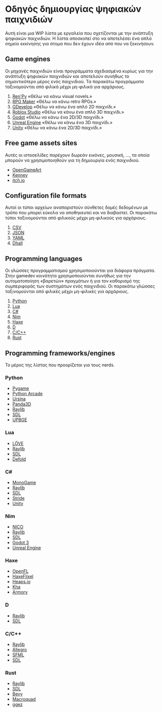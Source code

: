 # Οδηγός δημιουργίας ψηφιακών παιχνιδιών

Αυτή είναι μια WIP λίστα με εργαλεία
που σχετίζονται με την ανάπτυξη ψηφιακών παιχνιδιών.
Η λίστα αποσκοπεί στο να αποτελέσει ένα απλό σημείο εκκίνησης
για άτομα που δεν έχουν ιδέα από που να ξεκινήσουν.

## Game engines

Οι μηχανές παιχνιδιών είναι προγράμματα
σχεδιασμένα κυρίως για την ανάπτυξη ψηφιακών παιχνιδιών
και αποτελούν συνήθως το σημαντικότερο μέρος ενός παιχνιδιού.
Τα παρακάτω προγράμματα ταξινομούνται
από φιλικά μέχρι μη-φιλικά για αρχάριους.

1. [Ren'Py](https://www.renpy.org) «Θέλω να κάνω visual novels.»
2. [RPG Maker](https://www.rpgmakerweb.com) «Θέλω να κάνω retro RPGs.»
3. [GDevelop](https://gdevelop.io) «Θέλω να κάνω ένα απλό 2D παιχνίδι.»
4. [Roblox Studio](https://www.roblox.com/create) «Θέλω να κάνω ένα απλό 3D παιχνίδι.»
5. [Godot](https://godotengine.org) «Θέλω να κάνω ένα 2D/3D παιχνίδι.»
6. [Unreal Engine](https://www.unrealengine.com) «Θέλω να κάνω ένα 3D παιχνίδι.»
7. [Unity](https://unity.com) «Θέλω να κάνω ένα 2D/3D παιχνίδι.»

## Free game assets sites

Αυτές οι ιστοσελίδες παρέχουν
δωρεάν εικόνες, μουσική, ...,
τα οποία μπορούν να χρησιμοποιηθούν
για τη δημιουργία ενός παιχνιδιού.

* [OpenGameArt](https://opengameart.org)
* [Kenney](https://www.kenney.nl)
* [itch.io](https://itch.io)

## Configuration file formats

Αυτοί οι τύποι αρχείων αναπαριστούν
σύνθετες δομές δεδομένων
με τρόπο που μπορεί εύκολα να αποθηκευτεί και να διαβαστεί.
Οι παρακάτω τύποι ταξινομούνται
από φιλικούς μέχρι μη-φιλικούς για αρχάριους.

1. [CSV](https://en.wikipedia.org/wiki/Comma-separated_values)
2. [JSON](https://en.wikipedia.org/wiki/JSON)
3. [YAML](https://en.wikipedia.org/wiki/YAML)
4. [Dhall](https://dhall-lang.org)

## Programming languages

Οι γλώσσες προγραμματισμού χρησιμοποιούνται
για διάφορα πράγματα.
Στην gamedev κοινότητα χρησιμοποιούνται
συνήθως για την αυτοματοποίηση «βαρετών» πραγμάτων
ή για τον καθορισμό της συμπεριφοράς των συστημάτων ενός παιχνιδιού.
Οι παρακάτω γλώσσες ταξινομούνται
από φιλικές μέχρι μη-φιλικές για αρχάριους.

1. [Python](https://www.python.org)
2. [Lua](https://www.lua.org)
3. [C#](https://visualstudio.microsoft.com)
4. [Nim](https://nim-lang.org)
5. [Haxe](https://haxe.org)
6. [D](https://dlang.org)
7. [C/C++](https://cplusplus.com)
8. [Rust](https://www.rust-lang.org)

## Programming frameworks/engines

Το μέρος της λίστας που προορίζεται για τους nerds.

### Python

* [Pygame](https://www.pygame.org/news)
* [Python Arcade](https://api.arcade.academy/en/latest)
* [Ursina](https://www.ursinaengine.org)
* [Panda3D](https://www.panda3d.org)
* [Raylib](https://github.com/raysan5/raylib/blob/master/BINDINGS.md)
* [SDL](https://github.com/py-sdl/py-sdl2)
* [UPBGE](https://upbge.org/#)

### Lua

* [LÖVE](https://love2d.org)
* [Raylib](https://github.com/raysan5/raylib/blob/master/BINDINGS.md)
* [SDL](https://github.com/Tangent128/luasdl2)
* [Defold](https://defold.com)

### C#

* [MonoGame](https://www.monogame.net)
* [Raylib](https://github.com/raysan5/raylib/blob/master/BINDINGS.md)
* [SDL](https://github.com/flibitijibibo/SDL2-CS)
* [Stride](https://www.stride3d.net)
* [Unity](https://unity.com)

### Nim

* [NICO](https://github.com/ftsf/nico)
* [Raylib](https://github.com/raysan5/raylib/blob/master/BINDINGS.md)
* [SDL](https://github.com/nim-lang/sdl2)
* [Godot 3](https://github.com/pragmagic/godot-nim)
* [Unreal Engine](https://github.com/jmgomez/NimForUE)

### Haxe

* [OpenFL](https://www.openfl.org)
* [HaxeFlixel](https://haxeflixel.com)
* [Heaps.io](https://heaps.io)
* [Kha](https://kha.tech)
* [Armory](https://armory3d.org)

### D

* [Raylib](https://github.com/raysan5/raylib/blob/master/BINDINGS.md)
* [SDL](https://github.com/DerelictOrg/DerelictSDL2)

### C/C++

* [Raylib](https://github.com/raysan5/raylib/blob/master/BINDINGS.md)
* [Allegro](https://liballeg.org)
* [SFML](https://www.sfml-dev.org)
* [SDL](https://www.libsdl.org)

### Rust

* [Raylib](https://github.com/raysan5/raylib/blob/master/BINDINGS.md)
* [SDL](https://github.com/Rust-SDL2/rust-sdl2)
* [Bevy](https://bevyengine.org)
* [Macroquad](https://macroquad.rs)
* [ggez](https://ggez.rs)
